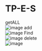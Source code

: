 # TP-E-S
getALL   
![image](https://user-images.githubusercontent.com/119487198/214163766-81d82ada-45a7-4f8a-a6c7-392b8a4dcb6d.png)
add  
![image](https://user-images.githubusercontent.com/119487198/214163810-15abf0ae-9e1e-4114-a88f-5bfab4c16eee.png)
Find  
![image](https://user-images.githubusercontent.com/119487198/214163854-58fb755c-b64d-4f8b-b5e1-c785fd01baa9.png)
delete  
![image](https://user-images.githubusercontent.com/119487198/214163914-fedf844f-ba55-48d7-ad57-6bbb7fb47313.png)
